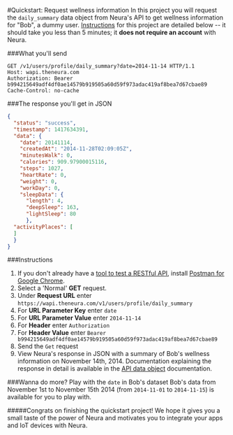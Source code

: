 
#Quickstart: Request wellness information
In this project you will request the `daily_summary` data object from Neura's API to get wellness information for "Bob", a dummy user.  [Instructions](https://github.com/NeuraLabs/Neura_documentation/blob/master/text/quickstartPull.md#instructions) for this project are detailed below -- it should take you less than 5 minutes; it **does not require an account** with Neura.


###What you'll send  
```
GET /v1/users/profile/daily_summary?date=2014-11-14 HTTP/1.1
Host: wapi.theneura.com
Authorization: Bearer b994215649adf4df0ae14579b919505a60d59f973adac419af8bea7d67cbae89
Cache-Control: no-cache
```

###The response you'll get in JSON
```json
{
  "status": "success",
  "timestamp": 1417634391,
  "data": {
    "date": 20141114,  
    "createdAt": "2014-11-28T02:09:05Z",
    "minutesWalk": 0,
    "calories": 909.97900015116,
    "steps": 1027,
    "heartRate": 0,
    "weight": 0,
    "workDay": 0,
    "sleepData": {
      "length": 4,
      "deepSleep": 163,
      "lightSleep": 80
      },
  "activityPlaces": [ 
  ]
  }
}
```


###Instructions
  1.  If you don't already have a [tool to test a RESTful API](http://stackoverflow.com/questions/13965959/what-tools-can-i-use-to-test-restful-api), install [Postman for Google Chrome](http://www.getpostman.com/).
  2. Select a 'Normal' **GET** request.
  3. Under **Request URL** enter `https://wapi.theneura.com/v1/users/profile/daily_summary`  
  4. For **URL Parameter Key** enter `date`
  5. For **URL Parameter Value** enter `2014-11-14`
  6. For **Header** enter `Authorization`
  7. For  **Header Value** enter `Bearer b994215649adf4df0ae14579b919505a60d59f973adac419af8bea7d67cbae89`  
  8. Send the `Get` request  
  9. View Neura's response in JSON with a summary of Bob's wellness information on November 14th, 2014.  Documentation explaining the response in detail is available in the [API data object](https://github.com/NeuraLabs/Neura_documentation/blob/master/text/pull.md#get-usersprofiledaily_summary) documentation. 

###Wanna do more? Play with the `date` in Bob's dataset 
Bob's data from November 1st to November 15th 2014 (from `2014-11-01` to `2014-11-15`) is available for you to play with. 

#####Congrats on finishing the quickstart project! We hope it gives you a small taste of the power of Neura and motivates you to integrate your apps and IoT devices with Neura.

